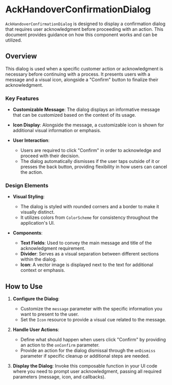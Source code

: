 # AckHandoverConfirmationDialog

`AckHandoverConfirmationDialog` is designed to display a confirmation dialog that requires user acknowledgment before proceeding with an action. This document provides guidance on how this component works and can be utilized.

## Overview

This dialog is used when a specific customer action or acknowledgment is necessary before continuing with a process. It presents users with a message and a visual icon, alongside a "Confirm" button to finalize their acknowledgment.

### Key Features

- **Customizable Message**: The dialog displays an informative message that can be customized based on the context of its usage.
  
- **Icon Display**: Alongside the message, a customizable icon is shown for additional visual information or emphasis.

- **User Interaction**:
  - Users are required to click "Confirm" in order to acknowledge and proceed with their decision.
  - The dialog automatically dismisses if the user taps outside of it or presses the back button, providing flexibility in how users can cancel the action.

### Design Elements

- **Visual Styling**: 
  - The dialog is styled with rounded corners and a border to make it visually distinct.
  - It utilizes colors from `ColorScheme` for consistency throughout the application's UI. 

- **Components**:
  - **Text Fields**: Used to convey the main message and title of the acknowledgment requirement.
  - **Divider**: Serves as a visual separation between different sections within the dialog.
  - **Icon**: A vector image is displayed next to the text for additional context or emphasis.

## How to Use

1. **Configure the Dialog**:
   - Customize the `message` parameter with the specific information you want to present to the user.
   - Set the `Icon` resource to provide a visual cue related to the message.

2. **Handle User Actions**:
   - Define what should happen when users click "Confirm" by providing an action to the `onConfirm` parameter.
   - Provide an action for the dialog dismissal through the `onDismiss` parameter if specific cleanup or additional steps are needed.

3. **Display the Dialog**: Invoke this composable function in your UI code where you need to prompt user acknowledgment, passing all required parameters (message, icon, and callbacks).

